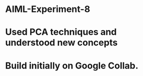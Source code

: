 # AIML-Experiment-8
# Used PCA techniques and understood new concepts
# Build initially on Google Collab.

